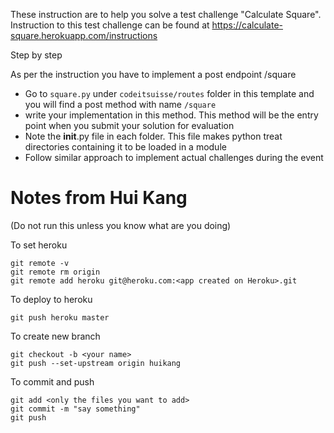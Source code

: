 These instruction are to help you solve a test challenge "Calculate Square". Instruction to this test challenge can be found at https://calculate-square.herokuapp.com/instructions

Step by step

As per the instruction you have to implement a post endpoint /square

- Go to `square.py` under `codeitsuisse/routes` folder in this template and you will find a post method with name  `/square` 
- write your implementation in this method. This method will be the entry point when you submit your solution for evaluation
- Note the __init__.py file in each folder. This file makes python treat directories containing it to be loaded in a module
- Follow similar approach to implement actual challenges during the event





# Notes from Hui Kang

(Do not run this unless you know what are you doing)

To set heroku

```
git remote -v
git remote rm origin
git remote add heroku git@heroku.com:<app created on Heroku>.git
```

To deploy to heroku

```
git push heroku master
```



To create new branch 

```
git checkout -b <your name>
git push --set-upstream origin huikang
```

To commit and push

```
git add <only the files you want to add>
git commit -m "say something"
git push
```


